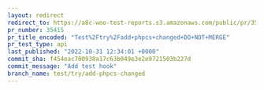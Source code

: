 ```yaml
---
layout: redirect
redirect_to: https://a8c-woo-test-reports.s3.amazonaws.com/public/pr/35415/api/index.html
pr_number: 35415
pr_title_encoded: "Test%2Ftry%2Fadd+phpcs+changed+DO+NOT+MERGE"
pr_test_type: api
last_published: "2022-10-31 12:34:01 +0000"
commit_sha: f454eac700938a17c63b049e3e2e9721503b227d
commit_message: "Add test hook"
branch_name: test/try/add-phpcs-changed
---
```


